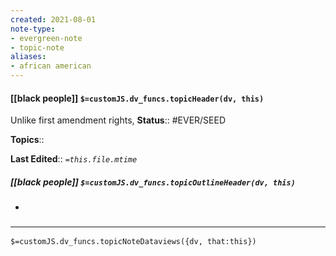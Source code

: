 ```yaml
---
created: 2021-08-01
note-type: 
- evergreen-note
- topic-note
aliases:
- african american
---
```

 
#### [[black people]] `$=customJS.dv_funcs.topicHeader(dv, this)`

 Unlike first amendment rights, 
**Status**:: #EVER/SEED 

**Topics**:: 

**Last Edited**:: *`=this.file.mtime`*

##### [[black people]] `$=customJS.dv_funcs.topicOutlineHeader(dv, this)`
- 

### <hr class="dataviews"/>

`$=customJS.dv_funcs.topicNoteDataviews({dv, that:this})`


